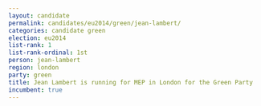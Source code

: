 ```yaml
---
layout: candidate
permalink: candidates/eu2014/green/jean-lambert/
categories: candidate green
election: eu2014
list-rank: 1
list-rank-ordinal: 1st
person: jean-lambert
region: london
party: green
title: Jean Lambert is running for MEP in London for the Green Party
incumbent: true
---
```

